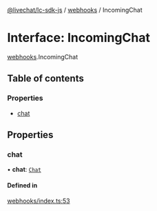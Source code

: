 [@livechat/lc-sdk-js](../README.md) / [webhooks](../modules/webhooks.md) / IncomingChat

# Interface: IncomingChat

[webhooks](../modules/webhooks.md).IncomingChat

## Table of contents

### Properties

- [chat](webhooks.IncomingChat.md#chat)

## Properties

### chat

• **chat**: [`Chat`](agent_structures_structures.Chat.md)

#### Defined in

[webhooks/index.ts:53](https://github.com/livechat/lc-sdk-js/blob/a63b0a6/src/webhooks/index.ts#L53)
